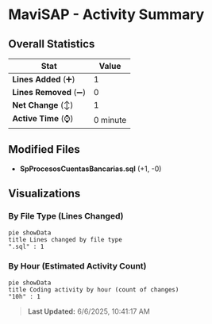 # MaviSAP - Activity Summary 

## Overall Statistics

| Stat                   | Value                                                             |
| ---------------------- | ----------------------------------------------------------------- |
| **Lines Added** (➕)   | 1                                          |
| **Lines Removed** (➖) | 0                                        |
| **Net Change** (↕)    | 1                |
| **Active Time** (⌚)   | 0 minute |


## Modified Files
- **SpProcesosCuentasBancarias.sql** (+1, -0)

## Visualizations

### By File Type (Lines Changed)

```mermaid
pie showData
title Lines changed by file type
".sql" : 1
```

### By Hour (Estimated Activity Count)

```mermaid
pie showData
title Coding activity by hour (count of changes)
"10h" : 1
```


> **Last Updated:** 6/6/2025, 10:41:17 AM